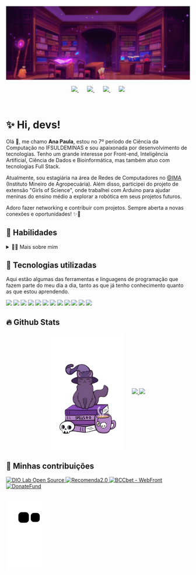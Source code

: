 

<br>


![Descrição do vídeo](images\Welcome.gif)


<p align="center">
    <a href="https://github.com/APSS892" target="_blank">
    <img loading="lazy" src="https://img.icons8.com/ios-filled/50/f75c7e/github.png" width="32px" />
    </a>&#8287;&#8287;&#8287;&#8287;&#8287;
    <a href="https://www.linkedin.com/in/ana-paula-santos-silva-5a8492243/">
    <img loading="lazy" src="https://img.icons8.com/ios-filled/50/f75c7e/linkedin.png" width="32px" />
    </a>&#8287;&#8287;&#8287;&#8287;&#8287;
    <a href="mailto:anapaulasantossilva892@gmail.com">
    <img loading="lazy" src="https://img.icons8.com/ios-filled/50/f75c7e/gmail.png" width="32px" />
    </a>&#8287;&#8287;&#8287;&#8287;&#8287;
    <a href="https://www.instagram.com/anapaulasantos6358/" target="_blank">
    <img loading="lazy" src="https://img.icons8.com/ios-filled/50/f75c7e/instagram-new.png" width="32px" />
    </a>
</p>

<br/>

# ✨ Hi, devs!
<p>

Olá 👋, me chamo **Ana Paula**, estou no 7º período de Ciência da Computação no IFSULDEMINAS e sou apaixonada por desenvolvimento de tecnologias. Tenho um grande interesse por Front-end, Inteligência Artificial, Ciência de Dados e Bioinformática, mas também atuo com tecnologias Full Stack.

Atualmente, sou estagiária na área de Redes de Computadores no [@IMA](https://www.linkedin.com/company/ima-instituto-mineiro-de-agropecu%C3%A1ria/) (Instituto Mineiro de Agropecuária). Além disso, participei do projeto de extensão "Girls of Science", onde trabalhei com Arduino para ajudar meninas do ensino médio a explorar a robótica em seus projetos futuros.

Adoro fazer networking e contribuir com projetos. Sempre aberta a novas conexões e oportunidades! ✨🚀
</p>


## 🔧 Habilidades
<div>
<details>
  <summary> 👩🏻 Mais sobre mim</summary>

- 🔭 Atualmente estou em uma jornada para construir **grandes** coisas.

- 🌱 Estou aprendendo **de tudo um pouco** 🤓.

- 🤝 Estou em busca de **projetos para contribuir!**  

- 👨‍💻 Sou multifuncional, consigo trabalhar em mais de uma tarefa ao mesmo tempo.

</details>

</p>

## 🤖 Tecnologias utilizadas
Aqui estão algumas das ferramentas e linguagens de programação que fazem parte do meu dia a dia, tanto as que já tenho conhecimento quanto as que estou aprendendo.

<div>

<img loading="lazy" src="https://cdn.jsdelivr.net/gh/devicons/devicon@latest/icons/c/c-original.svg" width="70px"/>
<img loading="lazy" src="https://cdn.jsdelivr.net/gh/devicons/devicon@latest/icons/python/python-original.svg" width="70px" />
<img loading="lazy" src="https://cdn.jsdelivr.net/gh/devicons/devicon@latest/icons/java/java-original.svg" width="70px"/>
<img loading="lazy" src="https://cdn.jsdelivr.net/gh/devicons/devicon@latest/icons/html5/html5-original.svg" width="70px"/>
<img loading="lazy" src="https://cdn.jsdelivr.net/gh/devicons/devicon@latest/icons/css3/css3-original.svg" width="70px" />         
<img loading="lazy" src="https://cdn.jsdelivr.net/gh/devicons/devicon@latest/icons/javascript/javascript-original.svg" width="70px" />
<img loading="lazy"src="https://cdn.jsdelivr.net/gh/devicons/devicon@latest/icons/react/react-original.svg" width="70px"/>      
<img loading="lazy" src="https://cdn.jsdelivr.net/gh/devicons/devicon@latest/icons/mysql/mysql-original-wordmark.svg" width="70px"/>
<img loading="lazy" src="https://cdn.jsdelivr.net/gh/devicons/devicon@latest/icons/neo4j/neo4j-original-wordmark.svg" width="70px"/>
<img loading="lazy" src="https://cdn.jsdelivr.net/gh/devicons/devicon@latest/icons/github/github-original.svg" width="70px"/>
<img loading="lazy" src="https://cdn.jsdelivr.net/gh/devicons/devicon@latest/icons/git/git-original.svg" width="70px"/>
<img loading="lazy" src="https://cdn.jsdelivr.net/gh/devicons/devicon@latest/icons/latex/latex-original.svg" width="70px" />
   
</div>  

## 🔥 Github Stats


<div style="display: flex; align-items: center; justify-content: center; gap: 20px;">
  <img align="right" width="40%" src="images/gato2.png"/>
  <div>
    <a href="https://github.com/APSS892">
      <img loading="lazy" height="180em" src="https://github-readme-stats.vercel.app/api/top-langs/?username=APSS892&layout=compact&langs_count=7&theme=dracula"/>
    </a>
    <img loading="lazy" height="180em" src="https://github-readme-stats.vercel.app/api?username=APSS892&show_icons=true&theme=dracula&include_all_commits=true&count_private=true"/>
  </div>
</div>


## 📘 Minhas contribuições



  <p align="left">
    <a href="https://github.com/digitalinnovationone/dio-lab-open-source">
        <img width="40%" src="https://denvercoder1-github-readme-stats.vercel.app/api/pin/?username=digitalinnovationone&repo=dio-lab-open-source&hide_border=true&bg_color=1F222E&title_color=F85D7F&icon_color=F8D866&theme=react&show_icons=false" alt="DIO Lab Open Source">
    </a>
    <a href="https://github.com/APSS892/Recomenda2.0">
        <img width="40%" src="https://denvercoder1-github-readme-stats.vercel.app/api/pin/?username=APSS892&repo=Recomenda2.0&hide_border=true&bg_color=1F222E&title_color=F85D7F&icon_color=F8D866&theme=react&show_icons=false" alt="Recomenda2.0">
    </a>
    <a href="https://github.com/LuisOt4vio/BCCbet---WebFront">
        <img width="40%" src="https://denvercoder1-github-readme-stats.vercel.app/api/pin/?username=LuisOt4vio&repo=BCCbet---WebFront&hide_border=true&bg_color=1F222E&title_color=F85D7F&icon_color=F8D866&theme=react&show_icons=false" alt="BCCbet - WebFront">
    </a>
    <a href="https://github.com/LuisOt4vio/DonateFund">
        <img width="25%" src="https://denvercoder1-github-readme-stats.vercel.app/api/pin/?username=LuisOt4vio&repo=DonateFund&hide_border=true&bg_color=1F222E&title_color=F85D7F&icon_color=F8D866&theme=react&show_icons=false" alt="DonateFund">
    </a>
  </p>

## 
![Snake animation](https://github.com/APSS892/APSS892/blob/output/github-contribution-grid-snake.svg)



